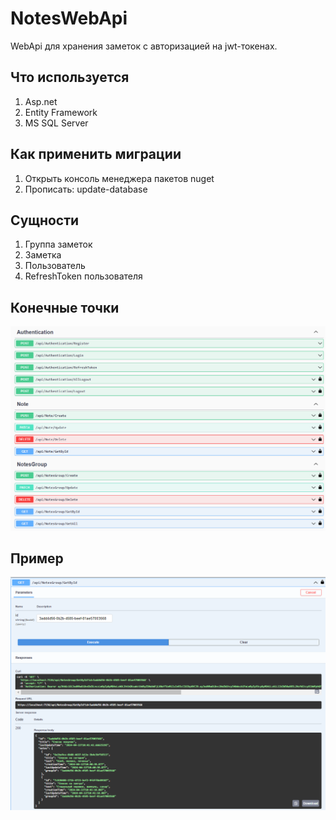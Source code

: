 # NotesWebApi
WebApi для хранения заметок с авторизацией на jwt-токенах. 

## Что используется
1. Asp.net
2. Entity Framework
3. MS SQL Server

## Как применить миграции
1. Открыть консоль менеджера пакетов nuget
2. Прописать: update-database

## Сущности
1. Группа заметок
2. Заметка
3. Пользователь
4. RefreshToken пользователя

## Конечные точки
<img src="ReadmeImages/Endpoints.png" width="700px">

## Пример
<img src="ReadmeImages/NotesGroupGetById.png" width="700px">